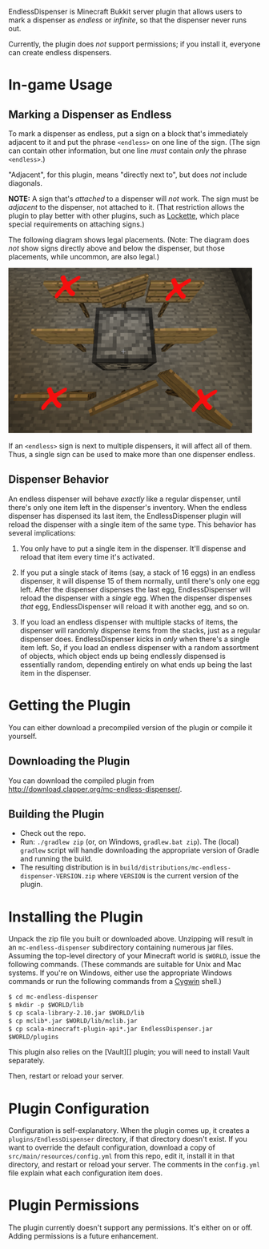EndlessDispenser is Minecraft Bukkit server plugin that allows users to mark
a dispenser as _endless_ or _infinite_, so that the dispenser never runs out.

Currently, the plugin does *not* support permissions; if you install it,
everyone can create endless dispensers.

# In-game Usage

## Marking a Dispenser as Endless

To mark a dispenser as endless, put a sign on a block that's immediately
adjacent to it and put the phrase `<endless>` on one line of the sign.
(The sign can contain other information, but one line _must_ contain _only_
the phrase `<endless>`.)

"Adjacent", for this plugin, means "directly next to", but does _not_ include
diagonals.

**NOTE:** A sign that's _attached_ to a dispenser will _not_ work. The sign
must be _adjacent_ to the dispenser, not attached to it. (That restriction
allows the plugin to play better with other plugins, such as [Lockette][],
which place special requirements on attaching signs.)

[Lockette]: http://dev.bukkit.org/bukkit-plugins/lockette/

The following diagram shows legal placements. (Note: The diagram does
_not_ show signs directly above and below the dispenser, but those placements,
while uncommon, are also legal.)

<img src="placement.png" style="width: 487px; margin-left: auto; margin-right: auto"/>

If an `<endless>` sign is next to multiple dispensers, it will affect all of
them. Thus, a single sign can be used to make more than one dispenser
endless.

## Dispenser Behavior

An endless dispenser will behave _exactly_ like a regular dispenser, until
there's only one item left in the dispenser's inventory. When the endless
dispenser has dispensed its last item, the EndlessDispenser plugin will
reload the dispenser with a single item of the same type. This behavior has
several implications:

1. You only have to put a single item in the dispenser. It'll dispense and
   reload that item every time it's activated.

2. If you put a single stack of items (say, a stack of 16 eggs) in an
   endless dispenser, it will dispense 15 of them normally, until there's only
   one egg left. After the dispenser dispenses the last egg, EndlessDispenser
   will reload the dispenser with a _single_ egg. When the dispenser dispenses
   _that_ egg, EndlessDispenser will reload it with another egg, and so on.

3. If you load an endless dispenser with multiple stacks of items, the
   dispenser will randomly dispense items from the stacks, just as a regular
   dispenser does. EndlessDispenser kicks in _only_ when there's a single
   item left. So, if you load an endless dispenser with a random assortment
   of objects, which object ends up being endlessly dispensed is essentially
   random, depending entirely on what ends up being the last item in the
   dispenser.

# Getting the Plugin

You can either download a precompiled version of the plugin or compile it
yourself.

## Downloading the Plugin

You can download the compiled plugin from
<http://download.clapper.org/mc-endless-dispenser/>.

## Building the Plugin

* Check out the repo.
* Run: `./gradlew zip` (or, on Windows, `gradlew.bat zip`). The (local)
  `gradlew` script will handle downloading the appropriate version of Gradle
  and running the build.
* The resulting distribution is in `build/distributions/mc-endless-dispenser-VERSION.zip`
  where `VERSION` is the current version of the plugin.

# Installing the Plugin

Unpack the zip file you built or downloaded above.  Unzipping will result in an
`mc-endless-dispenser` subdirectory containing numerous jar files. Assuming
the top-level directory of your Minecraft world is `$WORLD`, issue the
following commands. (These commands are suitable for Unix and Mac systems.
If you're on Windows, either use the appropriate Windows commands or run the
following commands from a [Cygwin](http://www.cygwin.com/) shell.)

    $ cd mc-endless-dispenser
    $ mkdir -p $WORLD/lib
    $ cp scala-library-2.10.jar $WORLD/lib
    $ cp mclib*.jar $WORLD/lib/mclib.jar
    $ cp scala-minecraft-plugin-api*.jar EndlessDispenser.jar $WORLD/plugins

This plugin also relies on the [Vault][] plugin; you will need to install
Vault separately.

Then, restart or reload your server.

# Plugin Configuration

Configuration is self-explanatory.  When the plugin comes up, it creates a
`plugins/EndlessDispenser` directory, if that directory doesn't exist. If you
want to override the default configuration, download a copy of
`src/main/resources/config.yml` from this repo, edit it, install it in that
directory, and restart or reload your server. The comments in the `config.yml`
file explain what each configuration item does.

# Plugin Permissions

The plugin currently doesn't support any permissions. It's either on or off.
Adding permissions is a future enhancement.
